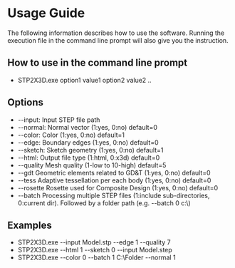 # Usage Guide
The following information describes how to use the software. Running the execution file in the command line prompt will also give you the instruction.

## How to use in the command line prompt
- STP2X3D.exe option1 value1 option2 value2 ..

## Options
- --input: Input STEP file path
- --normal: Normal vector (1:yes, 0:no) default=0
- --color: Color (1:yes, 0:no) default=1
- --edge: Boundary edges (1:yes, 0:no) default=0
- --sketch: Sketch geometry (1:yes, 0:no) default=1
- --html: Output file type (1:html, 0:x3d) default=0
- --quality    Mesh quality (1-low to 10-high) default=5
- --gdt        Geometric elements related to GD&T (1:yes, 0:no) default=0
- --tess       Adaptive tessellation per each body (1:yes, 0:no) default=0
- --rosette    Rosette used for Composite Design (1:yes, 0:no) default=0
- --batch      Processing multiple STEP files (1:include sub-directories, 0:current dir). Followed by a folder path (e.g. --batch 0 c:\\)

## Examples
- STP2X3D.exe --input Model.stp --edge 1 --quality 7
- STP2X3D.exe --html 1 --sketch 0 --input Model.step
- STP2X3D.exe --color 0 --batch 1 C:\Folder --normal 1
